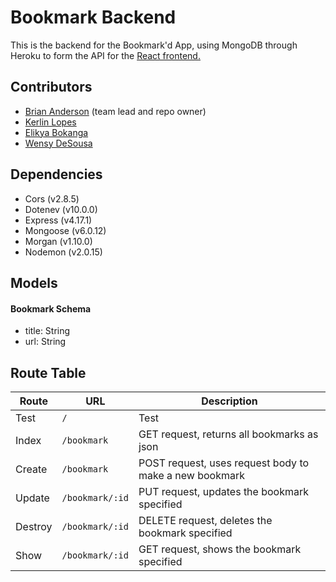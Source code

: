 # Bookmark Backend

This is the backend for the Bookmark'd App, using MongoDB through Heroku to form the API for the [React frontend.](https://github.com/gadgetgeek/keb_bmproject_frontend)

## Contributors
- [Brian Anderson](https://github.com/gadgetgeek) (team lead and repo owner)
- [Kerlin Lopes](https://github.com/kerlinlopes)
- [Elikya Bokanga](https://github.com/elikyaB)
- [Wensy DeSousa](https://github.com/wensyd)

## Dependencies

- Cors (v2.8.5)
- Dotenev (v10.0.0)
- Express (v4.17.1)
- Mongoose (v6.0.12)
- Morgan (v1.10.0)
- Nodemon (v2.0.15)

## Models

#### Bookmark Schema
- title: String
- url: String

## Route Table

| Route | URL | Description |
| ----- | --- | ----------- |
| Test | `/` | Test |
| Index | `/bookmark` | GET request, returns all bookmarks as json |
| Create | `/bookmark` | POST request, uses request body to make a new bookmark |
| Update | `/bookmark/:id` | PUT request, updates the bookmark specified |
| Destroy | `/bookmark/:id` | DELETE request, deletes the bookmark specified |
| Show | `/bookmark/:id` | GET request, shows the bookmark specified |
